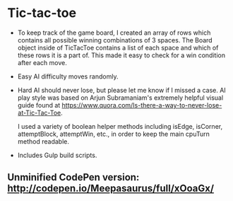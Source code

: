 Tic-tac-toe
===========

- To keep track of the game board, I created an array of rows which contains all possible winning combinations of 3 spaces. The Board object inside of TicTacToe contains a list of each space and which of these rows it is a part of. This made it easy to check for a win condition after each move.

- Easy AI difficulty moves randomly.

- Hard AI should never lose, but please let me know if I missed a case. AI play style was based on Arjun Subramaniam's extremely helpful visual guide found at https://www.quora.com/Is-there-a-way-to-never-lose-at-Tic-Tac-Toe.

    I used a variety of boolean helper methods including isEdge, isCorner, attemptBlock, attemptWin, etc., in order to keep the main cpuTurn method readable.

- Includes Gulp build scripts.

Unminified CodePen version: http://codepen.io/Meepasaurus/full/xOoaGx/
----------------------------------------------------------------------
